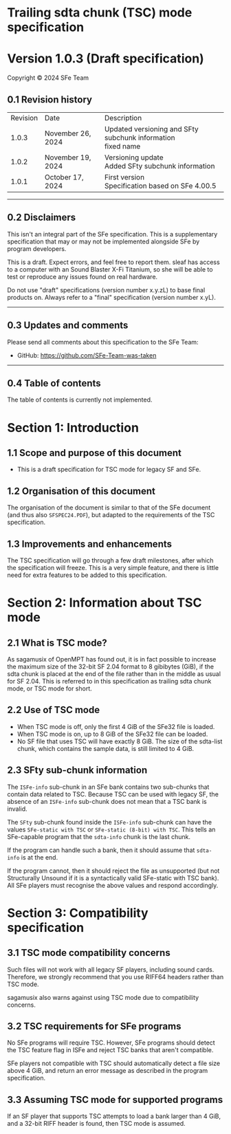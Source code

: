 # Trailing sdta chunk (TSC) mode specification

# Version 1.0.3 (Draft specification)

Copyright © 2024 SFe Team

## 0.1 Revision history

|          |                      |                                                                  |
|----------|----------------------|------------------------------------------------------------------|
| Revision | Date                 | Description                                                      |
| 1.0.3    | November 26, 2024    | Updated versioning and SFty subchunk information <br> fixed name |
| 1.0.2    | November 19, 2024    | Versioning update <br> Added SFty subchunk information           |
| 1.0.1    | October 17, 2024     | First version <br> Specification based on SFe 4.00.5             |

* * *

## 0.2 Disclaimers

This isn't an integral part of the SFe specification. This is a supplementary specification that may or may not be implemented alongside SFe by program developers.

This is a draft. Expect errors, and feel free to report them. sleaf has access to a computer with an Sound Blaster X-Fi Titanium, so she will be able to test or reproduce any issues found on real hardware.

Do not use "draft" specifications (version number x.y.zL) to base final products on. Always refer to a "final" specification (version number x.yL).

* * *

## 0.3 Updates and comments

Please send all comments about this specification to the SFe Team:

- GitHub: https://github.com/SFe-Team-was-taken

* * *

## 0.4 Table of contents

The table of contents is currently not implemented.

# Section 1: Introduction

## 1.1 Scope and purpose of this document

- This is a draft specification for TSC mode for legacy SF and SFe.

## 1.2 Organisation of this document

The organisation of the document is similar to that of the SFe document (and thus also `SFSPEC24.PDF`), but adapted to the requirements of the TSC specification.

## 1.3 Improvements and enhancements

The TSC specification will go through a few draft milestones, after which the specification will freeze. This is a very simple feature, and there is little need for extra features to be added to this specification.

# Section 2: Information about TSC mode

## 2.1 What is TSC mode?

As sagamusix of OpenMPT has found out, it is in fact possible to increase the maximum size of the 32-bit SF 2.04 format to 8 gibibytes (GiB), if the sdta chunk is placed at the end of the file rather than in the middle as usual for SF 2.04. This is referred to in this specification as trailing sdta chunk mode, or TSC mode for short.

## 2.2 Use of TSC mode

- When TSC mode is off, only the first 4 GiB of the SFe32 file is loaded.
- When TSC mode is on, up to 8 GiB of the SFe32 file can be loaded.
- No SF file that uses TSC will have exactly 8 GiB. The size of the sdta-list chunk, which contains the sample data, is still limited to 4 GiB.

## 2.3 SFty sub-chunk information

The `ISFe-info` sub-chunk in an SFe bank contains two sub-chunks that contain data related to TSC. Because TSC can be used with legacy SF, the absence of an `ISFe-info` sub-chunk does not mean that a TSC bank is invalid. 

The `SFty` sub-chunk found inside the `ISFe-info` sub-chunk can have the values `SFe-static with TSC` or `SFe-static (8-bit) with TSC`. This tells an SFe-capable program that the `sdta-info` chunk is the last chunk. 

If the program can handle such a bank, then it should assume that `sdta-info` is at the end.

If the program cannot, then it should reject the file as unsupported (but not Structurally Unsound if it is a syntactically valid SFe-static with TSC bank). All SFe players must recognise the above values and respond accordingly.

# Section 3: Compatibility specification

## 3.1 TSC mode compatibility concerns

Such files will not work with all legacy SF players, including sound cards. Therefore, we strongly recommend that you use RIFF64 headers rather than TSC mode.

sagamusix also warns against using TSC mode due to compatibility concerns.

## 3.2 TSC requirements for SFe programs

No SFe programs will require TSC. However, SFe programs should detect the TSC feature flag in ISFe and reject TSC banks that aren't compatible.

SFe players not compatible with TSC should automatically detect a file size above 4 GiB, and return an error message as described in the program specification.

## 3.3 Assuming TSC mode for supported programs

If an SF player that supports TSC attempts to load a bank larger than 4 GiB, and a 32-bit RIFF header is found, then TSC mode is assumed. 
